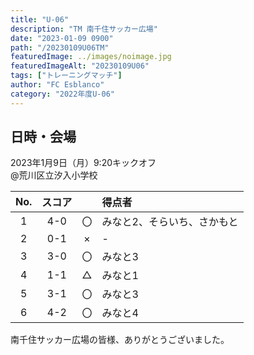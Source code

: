 ```yaml
---
title: "U-06"
description: "TM 南千住サッカー広場"
date: "2023-01-09 0900"
path: "/20230109U06TM"
featuredImage: ../images/noimage.jpg
featuredImageAlt: "20230109U06"
tags: ["トレーニングマッチ"]
author: "FC Esblanco"
category: "2022年度U-06"
---
```


## 日時・会場

2023年1月9日（月）9:20キックオフ<br>
@荒川区立汐入小学校

| No.| スコア |   | 得点者  |
|:--:|:------:|:-:|:--------|
| 1  | 4-0 | 〇 |みなと2、そらいち、さかもと|
| 2  | 0-1 | × |-|
| 3  | 3-0 | 〇 |みなと3|
| 4  | 1-1 | △ |みなと1|
| 5  | 3-1 | 〇 |みなと3|
| 6  | 4-2 | 〇 |みなと4|


南千住サッカー広場の皆様、ありがとうございました。